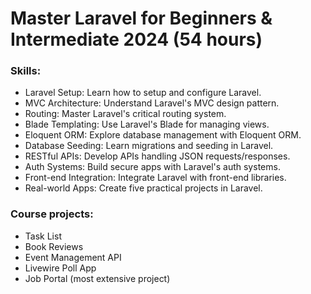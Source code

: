# Master Laravel for Beginners & Intermediate 2024 (54 hours)

### Skills:
- Laravel Setup: Learn how to setup and configure Laravel.
- MVC Architecture: Understand Laravel's MVC design pattern.
- Routing: Master Laravel's critical routing system.
- Blade Templating: Use Laravel's Blade for managing views.
- Eloquent ORM: Explore database management with Eloquent ORM.
- Database Seeding: Learn migrations and seeding in Laravel.
- RESTful APIs: Develop APIs handling JSON requests/responses.
- Auth Systems: Build secure apps with Laravel's auth systems.
- Front-end Integration: Integrate Laravel with front-end libraries.
- Real-world Apps: Create five practical projects in Laravel.

### Course projects:
- Task List
- Book Reviews
- Event Management API
- Livewire Poll App
- Job Portal (most extensive project)
